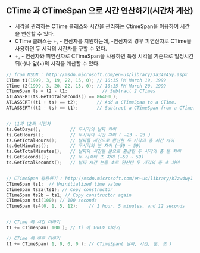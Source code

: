 ## CTime 과 CTimeSpan 으로 시간 연산하기(시간차 계산)

- 시각을 관리하는 CTime 클래스와 시간을 관리하는 CtimeSpan을 이용하여 시간을 연산할 수 있다.
- CTime 클래스는 +, - 연산자를 지원하는데, -연산자의 경우 피연산자로 CTime을 사용하면 두 시각의 시간차를 구할 수 있다. 
- +, - 연산자와 피연산자로 CTimeSpan을 사용하면 특정 시각을 기준으로 일정시간 뒤(-)나 앞(+)의 시각을 계산할 수 있다.

```c++
// from MSDN : http://msdn.microsoft.com/en-us/library/3a34945y.aspx
CTime t1(1999, 3, 19, 22, 15, 0); // 10:15 PM March 19, 1999
CTime t2(1999, 3, 20, 22, 15, 0); // 10:15 PM March 20, 1999
CTimeSpan ts = t2 - t1;             // Subtract 2 CTimes
ATLASSERT(ts.GetTotalSeconds() == 86400L);
ATLASSERT((t1 + ts) == t2);       // Add a CTimeSpan to a CTime.
ATLASSERT((t2 - ts) == t1);       // Subtract a CTimeSpan from a CTime.   


// t1과 t2의 시간차
ts.GetDays(); 			// 두시각의 날짜 차이
ts.GetHours();			// 두시각의 시간 차이 ( –23 ~ 23 )
ts.GetTotalHours();		// 날짜를 시간으로 환산한 두 시각의 총 시간 차이
ts.GetMinutes();		// 두시각의 분 차이 (–59 ~ 59)
ts.GetTotalMinutes();	// 날짜와 시간을 분으로 환산한 두 시각의 총 분 차이	
ts.GetSeconds();		// 두 시각의 초 차이 (–59 ~ 59)
ts.GetTotalSeconds();	// 날짜 시간 분을 초로 환산한 두 시각의 총 초 차이


// CTimeSpan 활용하기 : http://msdn.microsoft.com/en-us/library/h7zw4wy1.aspx
CTimeSpan ts1;  // Uninitialized time value
CTimeSpan ts2a(ts1); // Copy constructor
CTimeSpan ts2b = ts1; // Copy constructor again
CTimeSpan ts3(100); // 100 seconds
CTimeSpan ts4(0, 1, 5, 12);    // 1 hour, 5 minutes, and 12 seconds   


// CTime 에 시간 더하기
t1 += CTimeSpan( 100 ); // ti 에 100초 더하기

// CTime 에 하루 더하기
t1 += CTimeSpan( 1, 0, 0, 0 ); // CTimeSpan( 날짜, 시간, 분, 초 )
```



[참고]: http://neodreamer-dev.tistory.com/231

